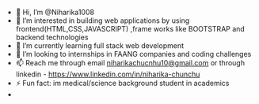 - 👋 Hi, I’m @Niharika1008
- 👀 I’m interested in building web applications by using frontend(HTML,CSS,JAVASCRIPT) ,frame works like BOOTSTRAP and backend technologies
- 🌱 I’m currently learning full stack web development
- 💞️ I’m looking to internships in FAANG companies and coding challenges 
- 📫 Reach me through email niharikachucnhu10@gmail.com or through linkedin - https://www.linkedin.com/in/niharika-chunchu
- ⚡ Fun fact: im medical/science background student in academics
- 

<!---
Niharika1008/Niharika1008 is a ✨ special ✨ repository because its `README.md` (this file) appears on your GitHub profile.
You can click the Preview link to take a look at your changes.
--->
